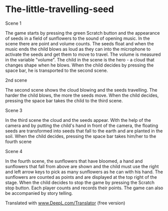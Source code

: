 # The-little-travelling-seed
Scene 1
 
The game starts by pressing the green Scratch button and the appearance of seeds in a field of sunflowers to the sound of opening music. In the scene there are point and volume counts. The seeds float and when the music ends the child blows as loud as they can into the microphone to activate the seeds and get them to move to travel. The volume is measured in the variable "volume". The child in the scene is the hero - a cloud that changes shape when he blows. When the child decides by pressing the space bar, he is transported to the second scene.

2nd scene

 
The second scene shows the cloud blowing and the seeds travelling. The harder the child blows, the more the seeds move. When the child decides, pressing the space bar takes the child to the third scene.


Scene 3

 

In the third scene the cloud and the seeds appear. With the help of the camera and by putting the child's hand in front of the camera, the floating seeds are transformed into seeds that fall to the earth and are planted in the soil. When the child decides, pressing the space bar takes him/her to the fourth scene

Scene 4
 
In the fourth scene, the sunflowers that have bloomed, a hand and sunflowers that fall from above are shown and the child must use the right and left arrow keys to pick as many sunflowers as he can with his hand. The sunflowers are counted as points and are displayed at the top right of the stage. When the child decides to stop the game by pressing the Scratch stop button. 
Each player counts and records their points.
The game can also be accompanied by story telling.

Translated with www.DeepL.com/Translator (free version)
